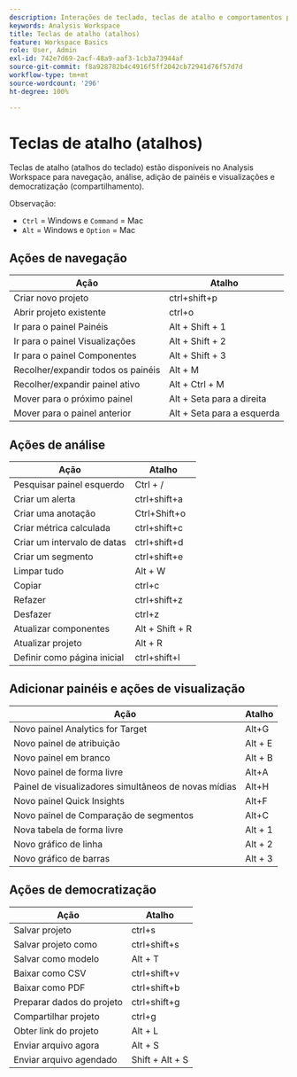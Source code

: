 ```yaml
---
description: Interações de teclado, teclas de atalho e comportamentos para apontar e clicar disponíveis no Analysis Workspace.
keywords: Analysis Workspace
title: Teclas de atalho (atalhos)
feature: Workspace Basics
role: User, Admin
exl-id: 742e7d69-2acf-48a9-aaf3-1cb3a73944af
source-git-commit: f8a928782b4c4916f5ff2042cb72941d76f57d7d
workflow-type: tm+mt
source-wordcount: '296'
ht-degree: 100%

---
```


# Teclas de atalho (atalhos)

Teclas de atalho (atalhos do teclado) estão disponíveis no Analysis Workspace para navegação, análise, adição de painéis e visualizações e democratização (compartilhamento).

Observação:
* `Ctrl` = Windows e `Command` = Mac
* `Alt` = Windows e `Option` = Mac

## Ações de navegação

| Ação | Atalho |
| --- | --- |
| Criar novo projeto | ctrl+shift+p |
| Abrir projeto existente | ctrl+o |
| Ir para o painel Painéis | Alt + Shift + 1 |
| Ir para o painel Visualizações | Alt + Shift + 2 |
| Ir para o painel Componentes | Alt + Shift + 3 |
| Recolher/expandir todos os painéis | Alt + M |
| Recolher/expandir painel ativo | Alt + Ctrl + M |
| Mover para o próximo painel | Alt + Seta para a direita |
| Mover para o painel anterior | Alt + Seta para a esquerda |

## Ações de análise

| Ação | Atalho |
| --- | --- |
| Pesquisar painel esquerdo | Ctrl + / |
| Criar um alerta | ctrl+shift+a |
| Criar uma anotação | Ctrl+Shift+o |
| Criar métrica calculada | ctrl+shift+c |
| Criar um intervalo de datas | ctrl+shift+d |
| Criar um segmento | ctrl+shift+e |
| Limpar tudo | Alt + W |
| Copiar | ctrl+c |
| Refazer | ctrl+shift+z |
| Desfazer | ctrl+z |
| Atualizar componentes | Alt + Shift + R |
| Atualizar projeto | Alt + R |
| Definir como página inicial | ctrl+shift+l |

## Adicionar painéis e ações de visualização

| Ação | Atalho |
| ---|---|
| Novo painel Analytics for Target | Alt+G |
| Novo painel de atribuição | Alt + E |
| Novo painel em branco | Alt + B |
| Novo painel de forma livre | Alt+A |
| Painel de visualizadores simultâneos de novas mídias | Alt+H |
| Novo painel Quick Insights | Alt+F |
| Novo painel de Comparação de segmentos | Alt+C |
| Nova tabela de forma livre | Alt + 1 |
| Novo gráfico de linha | Alt + 2 |
| Novo gráfico de barras | Alt + 3 |

## Ações de democratização

| Ação | Atalho |
| --- | --- |
| Salvar projeto | ctrl+s |
| Salvar projeto como | ctrl+shift+s |
| Salvar como modelo | Alt + T |
| Baixar como CSV | ctrl+shift+v |
| Baixar como PDF | ctrl+shift+b |
| Preparar dados do projeto | ctrl+shift+g |
| Compartilhar projeto | ctrl+g |
| Obter link do projeto | Alt + L |
| Enviar arquivo agora | Alt + S |
| Enviar arquivo agendado | Shift + Alt + S |
